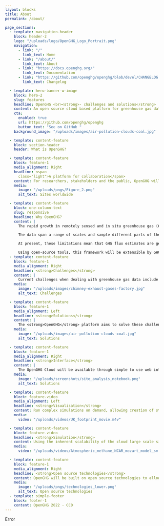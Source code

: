 ```yaml
---
layout: blocks
title: About
permalink: /about/

page_sections:
  - template: navigation-header
    block: header-2
    logo: "/uploads/logo/OpenGHG_Logo_Portrait.png"
    navigation:
      - link: "/"
        link_text: Home
      - link: "/about/"
        link_text: About
      - link: "https://docs.openghg.org/"
        link_text: Documentation
      - link: "https://github.com/openghg/openghg/blob/devel/CHANGELOG.md"
        link_text: Changelog

  - template: hero-banner-w-image
    block: hero-2
    slug: features
    headline: OpenGHG <br><strong>- challenges and solutions</strong>
    content: An open source cloud based platform for greenhouse gas data analysis and collaboration.
    cta:
      enabled: true
      url: https://github.com/openghg/openghg
      button_text: "See on GitHub "
    background_image: "/uploads/images/air-pollution-clouds-coal.jpg"

  - template: content-feature
    block: section-header
    header: What is OpenGHG?

  - template: content-feature
    block: feature-1
    media_alignment: Right
    headline: <span
      class="light">A platform for collaboration</span>
    content: For researchers, stakeholders and the public, OpenGHG will offer a platform to perform analyses on greenhouse gas measurements from sites around the world.
    media:
      image: "/uploads/pngs/Figure_2.png"
      alt_text: Sites worldwide

  - template: content-feature
    block: one-column-text
    slug: responsive
    headline: Why OpenGHG?
    content: |
      The rapid growth in remotely sensed and in situ greenhouse gas (GHG) observations will dramatically improve our understanding of the drivers of change in atmospheric radiative forcing. However, the volume and diversity of available data presents a range of challenges. For example, efficient, near-real-time sharing and inter-comparison of data and model outputs is hampered by strict institutional firewalls and, in some cases, lack of computational expertise by data providers and users.</br></br>

      The data span a range of scales and sample different parts of the atmosphere, so inter-comparison and interpretation requires the use of Chemical transport models (CTMs); the “inverse” statistical methods for inferring fluxes using the data and models are computationally intensive and technically challenging to implement.</br></br>

      At present, these limitations mean that GHG flux estimates are generally only carried out on a case-by-case basis for specific research projects, each requiring intensive investigator effort. To address these challenges, we present a feasibility study demonstrating a cloud-based data analysis “hub” for the GHG community. We have brought together measurement, modelling, statistical and cloud-computing expertise to build the architecture for a cloud framework that will streamline the process for data sharing, validation, analysis and visualisation.</br></br>

      Using open-source tools, this framework will be extensible by GHG scientists to carry out the full workflow from data acquisition to operational GHG flux estimation. Such a system will allow us to more effectively integrate data from multiple sources and ultimately provide stakeholders and researchers with more rapid, more robust estimates of GHG sources and sinks.</br>
  - template: content-feature
    block: feature-1
    media_alignment: Right
    headline: <strong>Challenges</strong>
    content: |
      Current challenges when dealing with greenhouse gas data include having both a wide and diverse range of measurements spanning a range of scales (e.g., urban to global) and range of non-standard formats leading to difficulty in inter-comparing datasets. To add to this institutional firewalls often form a barrier to sharing of data resulting in lack of reproducibility and transparency in the emissions evaluation process.
    media:
      image: "/uploads/images/chimney-exhaust-gases-factory.jpg"
      alt_text: Challenges

  - template: content-feature
    block: feature-1
    media_alignment: Left
    headline: <strong>Solutions</strong>
    content: |
      The <strong>OpenGHG</strong> platform aims to solve these challenges by providing a platform for greenhouse gas data analysis. It will allow comparison of data with vital ancillary information such as atmospheric model output, emissions inventories, and mapping tools. The platform will also provide key analysis methods and functionality. We do not plan on creating another long-term data storage repository, we want <strong>OpenGHG</strong> to be a platform that facilitates sharing and analysis of archived greenhouse gas data.
    media:
      image: "/uploads/images/air-pollution-clouds-coal.jpg"
      alt_text: Solutions

  - template: content-feature
    block: feature-1
    media_alignment: Right
    headline: <strong>Interface</strong>
    content: |
      The OpenGHG Cloud will be available through simple to use web interfaces and Jupyter notebook. A web interface will allow upload and simple analyses to be performed and a JupyterHub/BinderHub will allow complex analyses to be developed, hosted and shared.
    media:
      image: "/uploads/screenshots/site_analysis_notebook.png"
      alt_text: Solutions

  - template: content-feature
    block: feature-video
    media_alignment: Left
    headline: <strong>Visualisation</strong>
    content: Run complex simulations on demand, allowing creation of striking visualisations that help transfer knowledge effectively.
    media:
      video: "/uploads/videos/UK_footprint_movie.m4v"

  - template: content-feature
    block: feature-video
    headline: <strong>Simulation</strong>
    content: Using the inherent scalability of the cloud large scale simulations can easily be run.
    media:
      video: "/uploads/videos/Atmospheric_methane_NCAR_mozart_model_sm.mp4"

  - template: content-feature
    block: feature-1
    media_alignment: Right
    headline: <strong>Open source technologies</strong>
    content: OpenGHG will be built on open source technologies to allow cutting edge research on highly scalable cloud platforms
    media:
      image: "/uploads/pngs/technologies_lower.png"
      alt_text: Open source technologies
  - template: simple-footer
    block: footer-1
    content: OpenGHG 2022 - CC0
---
```


Error
